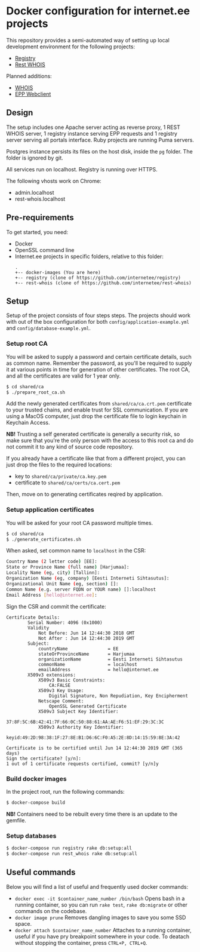 # Docker configuration for internet.ee projects

This repository provides a semi-automated way of setting up local development
environment for the following projects:

  * [Registry](https://github.com/internetee/registry)
  * [Rest WHOIS](https://github.com/internetee/rest-whois)

Planned additions:

  *  [WHOIS](https://github.com/internetee/whois)
  *  [EPP Webclient](https://github.com/internetee/epp)

## Design

The setup includes one Apache server acting as reverse proxy, 1 REST WHOIS server, 1 registry instance serving EPP requests and 1 registry server serving all portals interface. Ruby projects are running Puma servers.

Postgres instance persists its files on the host disk, inside the `pg` folder. The folder is ignored by git.

All services run on localhost. Registry is running over HTTPS.

The following vhosts work on Chrome:
  * admin.localhost
  * rest-whois.localhost

## Pre-requirements

To get started, you need:

  * Docker
  * OpenSSL command line
  * Internet.ee projects in specific folders, relative to this folder:
    ```
    .
    +-- docker-images (You are here)
    +-- registry (clone of https://github.com/internetee/registry)
    +-- rest-whois (clone of https://github.com/internetee/rest-whois)
    ```


## Setup

Setup of the project consists of four steps steps. The projects should work with out of the box configuration for both `config/application-example.yml` and `config/database-example.yml`.

### Setup root CA

You will be asked to supply a password and certain certificate details, such as common name. Remember the password, as you'll be required to supply it at various points in time for generation of other certificates. The root CA, and all the certificates are valid for 1 year only.

  ```bash
  $ cd shared/ca
  $ ./prepare_root_ca.sh
  ```

Add the newly generated certificates from `shared/ca/ca.crt.pem` certificate to your trusted chains, and enable trust for SSL communication. If you are using a MacOS computer, just drop the certificate file to login keychain in Keychain Access.

__NB!__ Trusting a self generated certificate is generally a security risk, so make sure that you're the only person with the access to this root ca and do not commit it to any kind of source code repository.

If you already have a certificate like that from a different project, you can just drop the files to the required locations:

  * key to `shared/ca/private/ca.key.pem`
  * certificate to `shared/ca/certs/ca.cert.pem`

Then, move on to generating certificates reqired by application.

### Setup application certificates

You will be asked for your root CA password multiple times.

  ```bash
  $ cd shared/ca
  $ ./generate_certificates.sh
  ```

When asked, set common name to `localhost` in the CSR:

```bash
Country Name (2 letter code) [EE]:
State or Province Name (full name) [Harjumaa]:
Locality Name (eg, city) [Tallinn]:
Organization Name (eg, company) [Eesti Interneti Sihtasutus]:
Organizational Unit Name (eg, section) []:
Common Name (e.g. server FQDN or YOUR name) []:localhost
Email Address [hello@internet.ee]:
```

Sign the CSR and commit the certificate:

```
Certificate Details:
        Serial Number: 4096 (0x1000)
        Validity
            Not Before: Jun 14 12:44:30 2018 GMT
            Not After : Jun 14 12:44:30 2019 GMT
        Subject:
            countryName               = EE
            stateOrProvinceName       = Harjumaa
            organizationName          = Eesti Interneti Sihtasutus
            commonName                = localhost
            emailAddress              = hello@internet.ee
        X509v3 extensions:
            X509v3 Basic Constraints:
                CA:FALSE
            X509v3 Key Usage:
                Digital Signature, Non Repudiation, Key Encipherment
            Netscape Comment:
                OpenSSL Generated Certificate
            X509v3 Subject Key Identifier:
                37:8F:5C:6B:42:41:7F:66:0C:50:88:61:AA:AE:F6:51:EF:29:3C:3C
            X509v3 Authority Key Identifier:
                keyid:49:2D:98:38:1F:27:8E:B1:D6:6C:F0:A5:2E:8D:14:15:59:8E:3A:42

Certificate is to be certified until Jun 14 12:44:30 2019 GMT (365 days)
Sign the certificate? [y/n]:
1 out of 1 certificate requests certified, commit? [y/n]y
```



### Build docker images

In the project root, run the following commands:

```bash
$ docker-compose build
```

__NB!__ Containers need to be rebuilt every time there is an update to the gemfile.

### Setup databases

```bash
$ docker-compose run registry rake db:setup:all
$ docker-compose run rest_whois rake db:setup:all
```

## Useful commands

Below you will find a list of useful and frequently used docker commands:

  * `docker exec -it $container_name_number /bin/bash` Opens bash in a running container, so you can run `rake test`, `rake db:migrate` or other commands on the codebase.
  * `docker image prune` Removes dangling images to save you some SSD space.
  * `docker attach $container_name_number` Attaches to a running container, useful if you have pry breakpoint somewhere in your code. To deatach without stopping the container, press `CTRL+P, CTRL+Q`.
